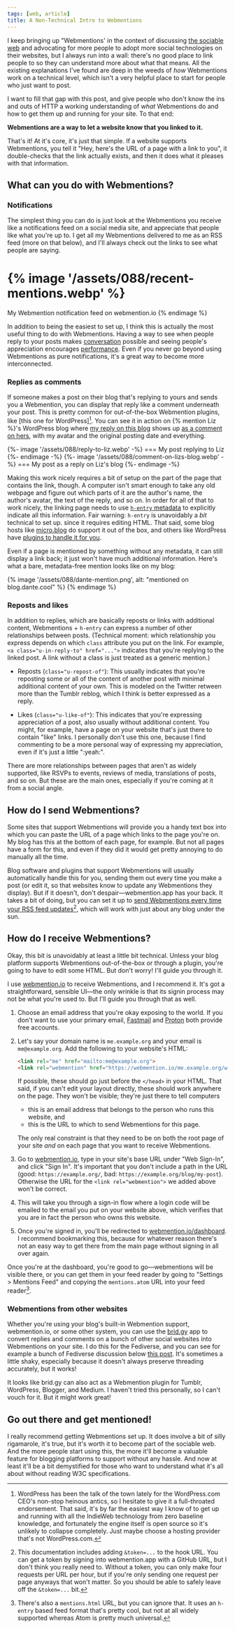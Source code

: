 ```yaml
---
tags: [web, article]
title: A Non-Technical Intro to Webmentions
---
```


I keep bringing up "Webmentions' in the context of discussing [the sociable web]
and advocating for more people to adopt more social technologies on their
websites, but I always run into a wall: there's no good place to link people to
so they can understand more about what that means. All the existing explanations
I've found are deep in the weeds of *how* Webmentions work on a technical level,
which isn't a very helpful place to start for people who just want to post.

[the sociable web]: /blog/a-sociable-web

I want to fill that gap with this post, and give people who don't know the ins
and outs of HTTP a working understanding of *what* Webmentions do and how to get
them up and running for your site. To that end:

**Webmentions are a way to let a website know that you linked to it.**

That's it! At it's core, it's just that simple. If a website supports
Webmentions, you tell it "Hey, here's the URL of a page with a link to you", it
double-checks that the link actually exists, and then it does what it pleases
with that information.

## What can you do with Webmentions?

### Notifications

The simplest thing you can do is just look at the Webmentions you receive like a
notifications feed on a social media site, and appreciate that people like what
you're up to. I get all my Webmentions delivered to me as an RSS feed (more on
that below), and I'll always check out the links to see what people are saying.

{% image '/assets/088/recent-mentions.webp' %}
===
My Webmention notification feed on webmention.io
{% endimage %}

In addition to being the easiest to set up, I think this is actually the most
useful thing to do with Webmentions. Having a way to see when people reply to
your posts makes [conversation] possible and seeing people's appreciation
encourages [performance]. Even if you never go beyond using Webmentions as pure
notifications, it's a great way to become more interconnected.

[conversation]: /blog/a-sociable-web#conversation
[performance]: /blog/a-sociable-web#performance

### Replies as comments

If someone makes a post on their blog that's replying to yours and sends you a
Webmention, you can display that reply like a comment underneath your post. This
is pretty common for out-of-the-box Webmention plugins, like [this one for
WordPress][^wordpress]. You can see it in action on {% mention Liz %}'s
WordPress blog where [my reply on this blog] shows up [as a comment on hers],
with my avatar and the original posting date and everything.

[the one for WordPress]: https://wordpress.org/plugins/webmention/
[Liz's WordPress blog]: https://seaslug.garden/?p=69
[my reply on this blog]: /blog/10-official-years-of-type-1/
[as a comment on hers]: https://seaslug.garden/?p=69#comment-63

[^wordpress]: WordPress has been the talk of the town lately for the
  WordPress.com CEO's non-stop heinous antics, so I hesitate to give it a
  full-throated endorsement. That said, it's by far the easiest way I know of to
  get up and running with all the IndieWeb technology from zero baseline
  knowledge, and fortunately the engine itself is open source so it's unlikely
  to collapse completely. Just maybe choose a hosting provider that's not
  WordPress.com.

<div class="image-gallery">
  {%- image '/assets/088/reply-to-liz.webp' -%}
    ===
    My post replying to Liz
  {%- endimage -%}
  {%- image '/assets/088/comment-on-lizs-blog.webp' -%}
    ===
    My post as a reply on Liz's blog
  {%- endimage -%}
</div>

Making this work nicely requires a bit of setup on the part of the page that
contains the link, though. A computer isn't smart enough to take any old webpage
and figure out which parts of it are the author's name, the author's avatar, the
text of the reply, and so on. In order for all of that to work nicely, the
linking page needs to use [`h-entry` metadata] to explicitly indicate all this
information. Fair warning: `h-entry` is unavoidably a *bit* technical to set up.
since it requires editing HTML. That said, some blog hosts like [micro.blog] do
support it out of the box, and others like WordPress have [plugins to handle it
for you].

[`h-entry` metadata]: /blog/reblogging-posts-with-h-entry/#structured-post-data-with-h-entry
[micro.blog]: https://micro.blog/
[plugins to handle it for you]: https://wordpress.org/themes/sempress/

Even if a page is mentioned by something without any metadata, it can still
display a link back; it just won't have much additional information. Here's what
a bare, metadata-free mention looks like on my blog:

{% image '/assets/088/dante-mention.png', alt: "mentioned on blog.dante.cool" %}
{% endimage %}

### Reposts and likes

In addition to replies, which are basically reposts or links with additional
content, Webmentions + `h-entry` can express a number of other relationships
between posts. (Technical moment: which relationship you express depends on
which `class` attribute you put on the link. For example, `<a
class="u-in-reply-to" href="...">` indicates that you're replying to the linked
post. A link without a class is just treated as a generic mention.)

* Reposts (`class="u-repost-of"`): This usually indicates that you're reposting
  some or all of the content of another post with minimal additional content of
  your own. This is modeled on the Twitter retween more than the Tumblr reblog,
  which I think is better expressed as a reply.

* Likes (`class="u-like-of"`): This indicates that you're expressing
  appreciation of a post, also usually without additional content. You might,
  for example, have a page on your website that's just there to contain "like"
  links. I personally don't use this one, because I find commenting to be a more
  personal way of expressing my appreciation, even if it's just a little
  ":yeah:".

There are more relationships between pages that aren't as widely supported, like
RSVPs to events, reviews of media, translations of posts, and so on. But these
are the main ones, especially if you're coming at it from a social angle.

## How do I send Webmentions?

Some sites that support Webmentions will provide you a handy text box into which
you can paste the URL of a page which links to the page you're on. My blog has
this at the bottom of each page, for example. But not all pages have a form for
this, and even if they did it would get pretty annoying to do manually all the
time.

Blog software and plugins that support Webmentions will usually automatically
handle this for you, sending them out every time you make a post (or edit it, so
that websites know to update any Webmentions they display). But if it doesn't,
don't despair—webmention.app has your back. It takes a bit of doing, but you can
set it up to [send Webmentions every time your RSS feed updates][wm-rss][^wmapp-auth],
which will work with just about any blog under the sun.

[wm-rss]: https://webmention.app/docs#using-ifttt-to-trigger-checks

[^wmapp-auth]: This documentation includes adding `&token=...` to the hook URL.
  You can get a token by signing into webmention.app with a GitHub URL, but I
  don't think you really need to. Without a token, you can only make four
  requests per URL per hour, but if you're only sending one request per page
  anyways that won't matter. So you should be able to safely leave off the
  `&token=...` bit.

## How do I receive Webmentions?

Okay, this bit is unavoidably at least a little bit technical. Unless your blog
platform supports Webmentions out-of-the-box or through a plugin, you're going
to have to edit some HTML. But don't worry! I'll guide you through it.

I use [webmention.io] to receive Webmentions, and I recommend it. It's got a
straightforward, sensible UI—the only wrinkle is that its signin process may not
be what you're used to. But I'll guide you through that as well.

[webmention.io]: https://webmention.io

1. Choose an email address that you're okay exposing to the world. If you don't
   want to use your primary email, [Fastmail] and [Proton] both provide free
   accounts.

   [Fastmail]: https://fastmail.com/
   [Proton]: https://proton.me/mail

2. Let's say your domain name is `me.example.org` and your email is
   `me@example.org`. Add the following to your website's HTML:

   ```html
   <link rel="me" href="mailto:me@example.org">
   <link rel="webmention" href="https://webmention.io/me.example.org/webmention">
   ```

   If possible, these should go just before the `</head>` in your HTML. That
   said, if you can't edit your layout directly, these should work anywhere on
   the page. They won't be visible; they're just there to tell computers

   * this is an email address that belongs to the person who runs this website, and
   * this is the URL to which to send Webmentions for this page.

   The only real constraint is that they need to be on both the root page of
   your site *and* on each page that you want to receive Webmentions.

3. Go to [webmention.io], type in your site's base URL under "Web Sign-In", and
   click "Sign In". It's important that you don't include a path in the URL
   (good: `https://example.org/`, bad: `https://example.org/blog/my-post`).
   Otherwise the URL for the `<link rel="webmention">` we added above won't be
   correct.

4. This will take you through a sign-in flow where a login code will be emailed
   to the email you put on your website above, which verifies that you are in
   fact the person who owns this website.

5. Once you're signed in, you'll be redirected to [webmention.io/dashboard]. I
   recommend bookmarking this, because for whatever reason there's not an easy
   way to get there from the main page without signing in all over again.

   [webmention.io/dashboard]: https://webmention.io/dashboard

Once you're at the dashboard, you're good to go—webmentions will be visible
there, or you can get them in your feed reader by going to "Settings > Mentions
Feed" and copying the `mentions.atom` URL into your feed reader[^mentions.html].

[^mentions.html]: There's also a `mentions.html` URL, but you can ignore that.
  It uses an `h-entry` based feed format that's pretty cool, but not at all
  widely supported whereas Atom is pretty much universal.

### Webmentions from other websites

Whether you're using your blog's built-in Webmention support, webmention.io, or
some other system, you can use the [brid.gy] app to convert replies and comments
on a bunch of other social websites into Webmentions on your site. I do this for
the Fediverse, and you can see for example a bunch of Fediverse discussion below
[this post]. It's sometimes a little shaky, especially because it doesn't always
preserve threading accurately, but it works!

[brid.gy]: https://brid.gy/
[this post]: /blog/seattle-cohost-wake/

It looks like brid.gy can also act as a Webmention plugin for Tumblr, WordPress,
Blogger, and Medium. I haven't tried this personally, so I can't vouch for it.
But it might work great!

## Go out there and get mentioned!

I really recommend getting Webmentions set up. It does involve a bit of silly
rigamarole, it's true, but it's worth it to become part of the sociable web. And
the more people start using this, the more it'll become a valuable feature for
blogging platforms to support without any hassle. And now at least it'll be a
bit demystified for those who want to understand what it's all about without
reading W3C specifications.
